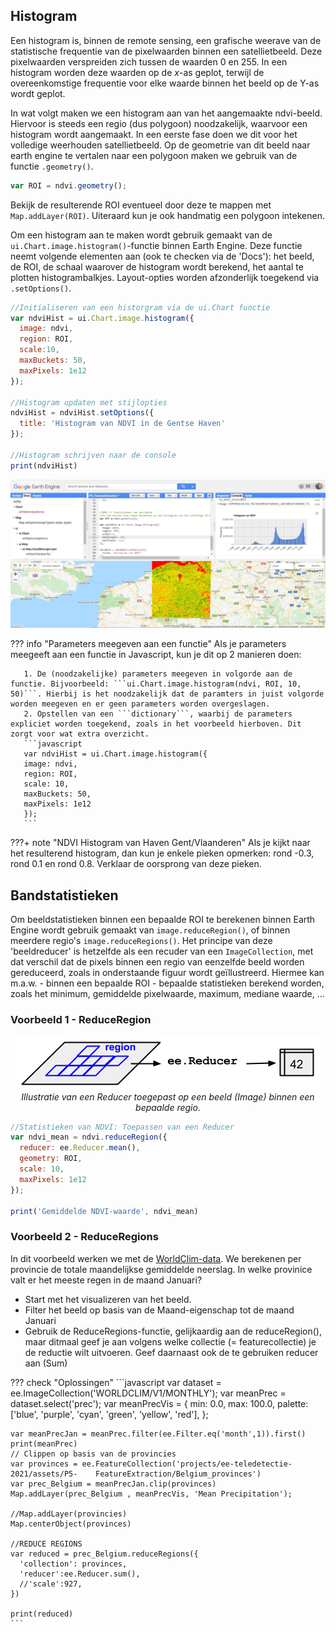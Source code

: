 ## Histogram

Een histogram is, binnen de remote sensing, een grafische weerave van de statistische frequentie van de pixelwaarden binnen een satellietbeeld. Deze pixelwaarden verspreiden zich tussen de waarden 0 en 255. In een histogram worden deze waarden op de *x*-as geplot, terwijl de overeenkomstige frequentie voor elke waarde binnen het beeld op de Y-as wordt geplot.

In wat volgt maken we een histogram aan van het aangemaakte ndvi-beeld. Hiervoor is steeds een regio (dus polygoon) noodzakelijk, waarvoor een histogram wordt aangemaakt. In een eerste fase doen we dit voor het volledige weerhouden satellietbeeld. Op de geometrie van dit beeld naar earth engine te vertalen naar een polygoon maken we gebruik van de functie ```.geometry()```.

```javascript
var ROI = ndvi.geometry();
```

Bekijk de resulterende ROI eventueel door deze te mappen met ```Map.addLayer(ROI)```. Uiteraard kun je ook handmatig een polygoon intekenen.

Om een histogram aan te maken wordt gebruik gemaakt van de ```ui.Chart.image.histogram()```-functie binnen Earth Engine. Deze functie neemt volgende elementen aan (ook te checken via de 'Docs'): het beeld, de ROI, de schaal waarover de histogram wordt berekend, het aantal te plotten histogrambalkjes. Layout-opties worden afzonderlijk toegekend via ```.setOptions()```.


```javascript
//Initialiseren van een historgram via de ui.Chart functie
var ndviHist = ui.Chart.image.histogram({
  image: ndvi,
  region: ROI,
  scale:10,
  maxBuckets: 50,
  maxPixels: 1e12
});

//Histogram updaten met stijlopties
ndviHist = ndviHist.setOptions({
  title: 'Histogram van NDVI in de Gentse Haven'
});

//Histogram schrijven naar de console
print(ndviHist)
```

<p align="center">
<img src="Images/GEE_hist_ndvi.JPG">  <br>
</p> 


??? info "Parameters meegeven aan een functie"
    Als je parameters meegeeft aan een functie in Javascript, kun je dit op 2 manieren doen:  
        
       1. De (noodzakelijke) parameters meegeven in volgorde aan de functie. Bijvoorbeeld: ```ui.Chart.image.histogram(ndvi, ROI, 10, 50)```. Hierbij is het noodzakelijk dat de paramters in juist volgorde worden meegeven en er geen parameters worden overgeslagen.  
       2. Opstellen van een ```dictionary```, waarbij de parameters expliciet worden toegekend, zoals in het voorbeeld hierboven. Dit zorgt voor wat extra overzicht.
       ```javascript
       var ndviHist = ui.Chart.image.histogram({
       image: ndvi,
       region: ROI,
       scale: 10,
       maxBuckets: 50,
       maxPixels: 1e12
       });
       ```

???+ note "NDVI Histogram van Haven Gent/Vlaanderen"
     Als je kijkt naar het resulterend histogram, dan kun je enkele pieken opmerken: rond -0.3, rond 0.1 en rond 0.8. Verklaar de oorsprong van deze pieken.

## Bandstatistieken

Om beeldstatistieken binnen een bepaalde ROI te berekenen binnen Earth Engine wordt gebruik gemaakt van ```image.reduceRegion()```, of binnen meerdere regio's ```image.reduceRegions()```. Het principe van deze 'beeldreducer' is hetzelfde als een recuder van een  ```ImageCollection```, met dat verschil dat de pixels binnen een regio van eenzelfde beeld worden gereduceerd, zoals in onderstaande figuur wordt geïllustreerd. Hiermee kan m.a.w. - binnen een bepaalde ROI - bepaalde statistieken berekend worden, zoals het minimum, gemiddelde pixelwaarde, maximum, mediane waarde, ...

### Voorbeeld 1 - ReduceRegion

<p align="center">
<img src="Images/Reduce_region_diagram.png">  <br>
<em> Illustratie van een Reducer toegepast op een beeld (Image) binnen een bepaalde regio. </em>
</p> 

```javascript
//Statistieken van NDVI: Toepassen van een Reducer
var ndvi_mean = ndvi.reduceRegion({
  reducer: ee.Reducer.mean(),
  geometry: ROI,
  scale: 10,
  maxPixels: 1e12
});

print('Gemiddelde NDVI-waarde', ndvi_mean)
```

### Voorbeeld 2 - ReduceRegions

In dit voorbeeld werken we met de [WorldClim-data](https://developers.google.com/earth-engine/datasets/catalog/WORLDCLIM_V1_MONTHLY#image-properties). We berekenen per provincie de totale maandelijkse gemiddelde neerslag. In welke provinice valt er het meeste regen in de maand Januari?

  - Start met het visualizeren van het beeld.
  - Filter het beeld op basis van de Maand-eigenschap tot de maand Januari
  - Gebruik de 	ReduceRegions-functie, gelijkaardig aan de reduceRegion(), maar ditmaal geef je aan volgens welke collectie (= featurecollectie) je de reductie wilt uitvoeren. Geef daarnaast ook de te gebruiken reducer aan (Sum)
 
??? check "Oplossingen"
    ```javascript
    var dataset = ee.ImageCollection('WORLDCLIM/V1/MONTHLY');
    var meanPrec = dataset.select('prec');
    var meanPrecVis = {
      min: 0.0,
      max: 100.0,
      palette: ['blue', 'purple', 'cyan', 'green', 'yellow', 'red'],
    };


    var meanPrecJan = meanPrec.filter(ee.Filter.eq('month',1)).first()
    print(meanPrec)
    // Clippen op basis van de provincies
    var provinces = ee.FeatureCollection('projects/ee-teledetectie-2021/assets/P5-    FeatureExtraction/Belgium_provinces')
    var prec_Belgium = meanPrecJan.clip(provinces)
    Map.addLayer(prec_Belgium , meanPrecVis, 'Mean Precipitation');

    //Map.addLayer(provincies)
    Map.centerObject(provinces)

    //REDUCE REGIONS
    var reduced = prec_Belgium.reduceRegions({
      'collection': provinces,
      'reducer':ee.Reducer.sum(),
      //'scale':927,
    })

    print(reduced)
    ```







